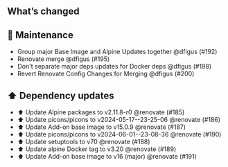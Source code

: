 ## What’s changed

## 🧰 Maintenance

- Group major Base Image and Alpine Updates together @dfigus (#192)
- Renovate merge @dfigus (#195)
- Don't separate major deps updates for Docker deps @dfigus (#198)
- Revert Renovate Config Changes for Merging @dfigus (#200)

## ⬆️ Dependency updates

- ⬆️ Update Alpine packages to v2.11.8-r0 @renovate (#185)
- ⬆️ Update picons/picons to v2024-05-17--23-25-06 @renovate (#186)
- ⬆️ Update Add-on base image to v15.0.9 @renovate (#187)
- ⬆️ Update picons/picons to v2024-06-01--23-08-36 @renovate (#190)
- ⬆️ Update setuptools to v70 @renovate (#188)
- ⬆️ Update alpine Docker tag to v3.20 @renovate (#189)
- ⬆️ Update Add-on base image to v16 (major) @renovate (#191)
